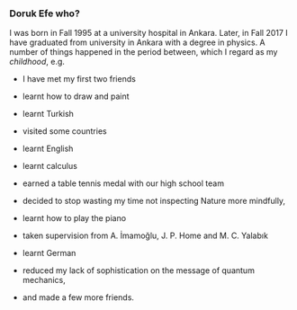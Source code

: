 ### Doruk Efe who?

I was born in Fall 1995 at a university hospital in Ankara. Later, in Fall 2017 I have graduated from university in Ankara with a degree in physics. A number of things happened in the period between, which I regard as my _childhood_, e.g.

* I have met my first two friends

* learnt how to draw and paint

* learnt Turkish

* visited some countries

* learnt English

* learnt calculus

* earned a table tennis medal with our high school team

* decided to stop wasting my time not inspecting Nature more mindfully,

* learnt how to play the piano

* taken supervision from A. İmamoğlu, J. P. Home and M. C. Yalabık

* learnt German

* reduced my lack of sophistication on the message of quantum mechanics,

* and made a few more friends.
